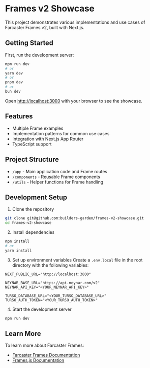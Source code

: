 # Frames v2 Showcase

This project demonstrates various implementations and use cases of Farcaster Frames v2, built with Next.js.

## Getting Started

First, run the development server:

```bash
npm run dev
# or
yarn dev
# or
pnpm dev
# or
bun dev
```

Open [http://localhost:3000](http://localhost:3000) with your browser to see the showcase.

## Features

- Multiple Frame examples
- Implementation patterns for common use cases
- Integration with Next.js App Router
- TypeScript support

## Project Structure

- `/app` - Main application code and Frame routes
- `/components` - Reusable Frame components
- `/utils` - Helper functions for Frame handling

## Development Setup

1. Clone the repository

```bash
git clone git@github.com:builders-garden/frames-v2-showcase.git
cd frames-v2-showcase
```

2. Install dependencies

```bash
npm install
# or
yarn install
```

3. Set up environment variables
   Create a `.env.local` file in the root directory with the following variables:

```
NEXT_PUBLIC_URL="http://localhost:3000"

NEYNAR_BASE_URL="https://api.neynar.com/v2"
NEYNAR_API_KEY="<YOUR_NEYNAR_API_KEY>"

TURSO_DATABASE_URL="<YOUR_TURSO_DATABASE_URL>"
TURSO_AUTH_TOKEN="<YOUR_TURSO_AUTH_TOKEN>"
```

4. Start the development server

```bash
npm run dev
```

## Learn More

To learn more about Farcaster Frames:

- [Farcaster Frames Documentation](https://docs.farcaster.xyz/reference/frames/spec)
- [Frames.js Documentation](https://framesjs.org)
